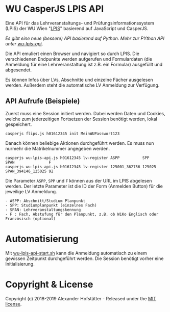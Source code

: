 # WU CasperJS LPIS API

Eine API für das Lehrveranstaltungs- und Prüfungsinformationssystem (LPIS) der WU Wien "[LPIS](https://www.wu.ac.at/studierende/tools-services/lpis/)" basierend auf JavaScript und CasperJS.

*Es gibt eine neue (bessere) API basierend auf Python. Mehr zur PYthon API unter [wu-lpis-api](https://github.com/alexanderhofstaetter/wu-lpis-api)*.

Die API emuliert einen Browser und navigiert so durch LPIS. Die verschiedenen Endpunkte werden aufgerufen und Formulardaten (die Anmeldung für eine Lehrveranstaltung ist z.B. ein Formular) ausgefüllt und abgesendet. 

Es können Infos über LVs, Abschnitte und einzelne Fächer ausgelesen werden. Außerdem steht die automatische LV Anmeldung zur Verfügung.

## API Aufrufe (Beispiele)

Zuerst muss eine Session initiert werden. Dabei werden Daten und Cookies, welche zum jederzeitigen Fortsetzen der Session benötigt werden, lokal gespeichert.

`casperjs flips.js h01612345 init MeinWUPasswort123`

Danach können beliebige Aktionen durchgeführt werden. Es muss nun nurmehr die Matrikelnummer angegeben werden.

```
casperjs wu-lpis-api.js h01612345 lv-register ASPP          SPP    SPAN               F
casperjs wu-lpis-api.js h01612345 lv-register 125001_362756 125025 SPAN_394146_125025 92
```

Die Parameter `ASPP`, `SPP` und `F` können aus der URL im LPIS abgelesen werden. Der letzte Parameter ist die ID der Form (Anmelden Button) für die jeweilige LV Anmeldung.

```
- ASPP: Abschnitt/Studium Planpunkt
- SPP: Studiumplanpunkt (einzelnes Fach)
- SPAN: Lehrveranstaltungskennung
- F : Fach, Abstufung für den Planpunkt, z.B. ob WiKo Englisch oder Französisch (optional) 
```

# Automatisierung

Mit [wu-lpis-api-start.sh](wu-lpis-api-start.sh) kann die Anmeldung automatisch zu einem gewissen Zeitpunkt durchgeführt werden. Die Session benötigt vorher eine Initialisierung.

# Copyright & License

Copyright (c) 2018-2019 Alexander Hofstätter - Released under the [MIT license](LICENSE.md).